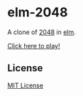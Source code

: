 
# elm-2048

A clone of [2048](https://github.com/gabrielecirulli/2048) in [elm](http://elm-lang.org/).

[Click here to play!](https://zlsun.github.io/elm-2048/)

## License

[MIT License](LICENSE)

